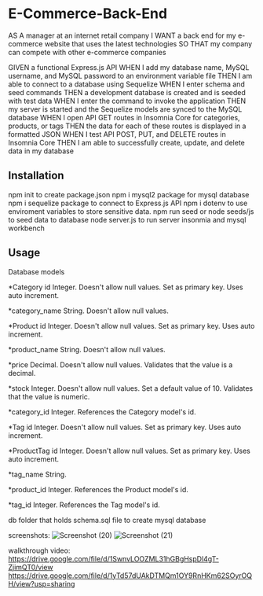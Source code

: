 # E-Commerce-Back-End
AS A manager at an internet retail company
I WANT a back end for my e-commerce website that uses the latest technologies
SO THAT my company can compete with other e-commerce companies

GIVEN a functional Express.js API
WHEN I add my database name, MySQL username, and MySQL password to an environment variable file
THEN I am able to connect to a database using Sequelize
WHEN I enter schema and seed commands
THEN a development database is created and is seeded with test data
WHEN I enter the command to invoke the application
THEN my server is started and the Sequelize models are synced to the MySQL database
WHEN I open API GET routes in Insomnia Core for categories, products, or tags
THEN the data for each of these routes is displayed in a formatted JSON
WHEN I test API POST, PUT, and DELETE routes in Insomnia Core
THEN I am able to successfully create, update, and delete data in my database

## Installation
npm init to create package.json
npm i mysql2 package for mysql database
npm i sequelize package to connect to Express.js API
npm i dotenv to use enviroment variables to store sensitive data.
npm run seed or node seeds/js to seed data to database
node server.js to run server
insonmia and mysql workbench
## Usage
Database models

*Category
id
Integer.
Doesn't allow null values.
Set as primary key.
Uses auto increment.


*category_name
String.
Doesn't allow null values.


*Product
id
Integer.
Doesn't allow null values.
Set as primary key.
Uses auto increment.


*product_name
String.
Doesn't allow null values.


*price
Decimal.
Doesn't allow null values.
Validates that the value is a decimal.


*stock
Integer.
Doesn't allow null values.
Set a default value of 10.
Validates that the value is numeric.


*category_id
Integer.
References the Category model's id.


*Tag
id
Integer.
Doesn't allow null values.
Set as primary key.
Uses auto increment.


*ProductTag
id
Integer.
Doesn't allow null values.
Set as primary key.
Uses auto increment.


*tag_name
String.


*product_id
Integer.
References the Product model's id.


*tag_id
Integer.
References the Tag model's id.


db folder that holds schema.sql file to create mysql database

screenshots: ![Screenshot (20)](https://user-images.githubusercontent.com/78382681/118385032-73302d80-b5d9-11eb-982e-54b278639901.png)
![Screenshot (21)](https://user-images.githubusercontent.com/78382681/118385039-7f1bef80-b5d9-11eb-910d-96b265313e14.png)

walkthrough video: https://drive.google.com/file/d/1SwnvLOOZML31hGBgHspDl4gT-ZjimQT0/view
https://drive.google.com/file/d/1yTd57dUAkDTMQm1OY9RnHKm62SOyrOQH/view?usp=sharing
